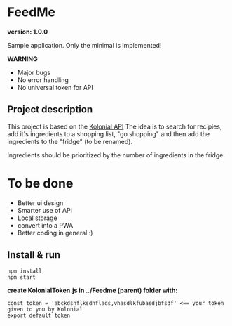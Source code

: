 # FeedMe
**version: 1.0.0**

Sample application. Only the minimal is implemented!

**WARNING**
- Major bugs
- No error handling
- No universal token for API

## Project description

This project is based on the [Kolonial API](https://github.com/kolonialno/api-docs)
The idea is to search for recipies, add it's ingredients to a shopping list, "go shopping" and then add 
the ingredients to the "fridge" (to be renamed). 

Ingredients should be prioritized by the number of ingredients in the fridge.

# To be done
- Better ui design
- Smarter use of API
- Local storage
- convert into a PWA
- Better coding in general :)

## Install & run
```
npm install
npm start
```
**create KolonialToken.js in ../Feedme (parent) folder with:**
```
const token = 'abckdsnflksdnflads,vhasdlkfubasdjbfsdf' <== your token given to you by Kolonial
export default token
```


